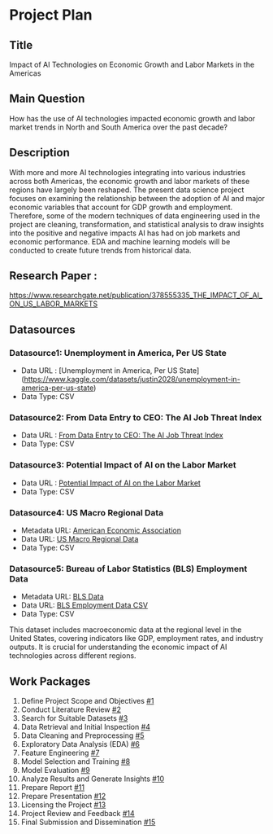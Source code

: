 # Project Plan

## Title
Impact of AI Technologies on Economic Growth and Labor Markets in the Americas

## Main Question
How has the use of AI technologies impacted economic growth and labor market trends in North and South America over the past decade?

## Description
With more and more AI technologies integrating into various industries across both Americas, the economic growth and labor markets of these regions have largely been reshaped. The present data science project focuses on examining the relationship between the adoption of AI and major economic variables that account for GDP growth and employment. Therefore, some of the modern techniques of data engineering used in the project are cleaning, transformation, and statistical analysis to draw insights into the positive and negative impacts AI has had on job markets and economic performance. EDA and machine learning models will be conducted to create future trends from historical data.

## Research Paper :

https://www.researchgate.net/publication/378555335_THE_IMPACT_OF_AI_ON_US_LABOR_MARKETS

## Datasources

### Datasource1: Unemployment in America, Per US State
* Data URL : [Unemployment in America, Per US State] (https://www.kaggle.com/datasets/justin2028/unemployment-in-america-per-us-state)
* Data Type: CSV

### Datasource2: From Data Entry to CEO: The AI Job Threat Index
* Data URL : [From Data Entry to CEO: The AI Job Threat Index](https://www.kaggle.com/code/rajatraj0502/from-data-entry-to-ceo-the-ai-job-threat-index/notebook)
* Data Type: CSV

### Datasource3: Potential Impact of AI on the Labor Market
* Data URL : [Potential Impact of AI on the Labor Market](https://www.kaggle.com/code/egorpantyukhin/potential-impact-of-ai-on-the-labor-market)
* Data Type: CSV

### Datasource4: US Macro Regional Data
* Metadata URL: [American Economic Association](https://www.aeaweb.org/resources/data/us-macro-regional)
* Data URL: [US Macro Regional Data](https://www.aeaweb.org/resources/data/us-macro-regional)
* Data Type: CSV

### Datasource5: Bureau of Labor Statistics (BLS) Employment Data
* Metadata URL: [BLS Data](https://www.bls.gov/data/)
* Data URL: [BLS Employment Data CSV](https://www.bls.gov/ces/data.htm)
* Data Type: CSV

This dataset includes macroeconomic data at the regional level in the United States, covering indicators like GDP, employment rates, and industry outputs. It is crucial for understanding the economic impact of AI technologies across different regions.

## Work Packages

1. Define Project Scope and Objectives [#1](https://github.com/monikaits44/made-project/issues/1)
2. Conduct Literature Review [#2](https://github.com/monikaits44/made-project/issues/2)
3. Search for Suitable Datasets [#3](https://github.com/monikaits44/made-project/issues/3)
4. Data Retrieval and Initial Inspection [#4](https://github.com/monikaits44/made-project/issues/4)
5. Data Cleaning and Preprocessing [#5](https://github.com/monikaits44/made-project/issues/5)
6. Exploratory Data Analysis (EDA) [#6](https://github.com/monikaits44/made-project/issues/6)
7. Feature Engineering [#7](https://github.com/monikaits44/made-project/issues/7)
8. Model Selection and Training [#8](https://github.com/monikaits44/made-project/issues/8)
9. Model Evaluation [#9](https://github.com/monikaits44/made-project/issues/9)
10. Analyze Results and Generate Insights [#10](https://github.com/monikaits44/made-project/issues/10)
11. Prepare Report [#11](https://github.com/monikaits44/made-project/issues/11)
12. Prepare Presentation [#12](https://github.com/monikaits44/made-project/issues/12)
13. Licensing the Project [#13](https://github.com/monikaits44/made-project/issues/13)
14. Project Review and Feedback [#14](https://github.com/monikaits44/made-project/issues/14)
15. Final Submission and Dissemination [#15](https://github.com/monikaits44/made-project/issues/15)
